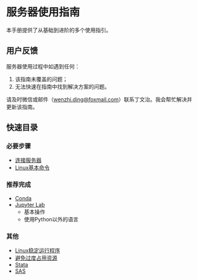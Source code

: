# 服务器使用指南

本手册提供了从基础到进阶的多个使用指引。

## 用户反馈

服务器使用过程中如遇到任何：

1. 该指南未覆盖的问题；
2. 无法快速在指南中找到解决方案的问题。

请及时微信或邮件（wenzhi.ding@foxmail.com）联系丁文治。我会帮忙解决并更新该指南。



## 快速目录

### 必要步骤

- [连接服务器](/01-connect/win/)
- [Linux基本命令](/08-linux/basic/)

### 推荐完成

- [Conda](/02-conda/install/)
- [Jupyter Lab](/03-jupyter/install)
	* 基本操作
	* 使用Python以外的语言

### 其他

- [Linux稳定运行程序](/08-linux/screen/)
- [避免过度占用资源](/08-linux/smem/)
- [Stata](/04-stata/jupyter/)
- [SAS](/05-sas/gui/)

